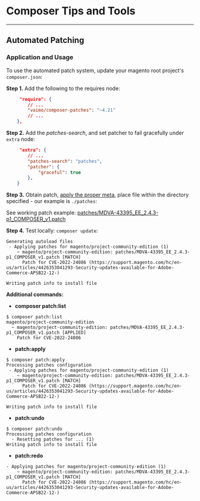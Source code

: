 # Composer Tips and Tools

--------




## Automated Patching


### **Application and Usage**

To use the automated patch system, update your magento root project's `composer.json`:

**Step 1.** Add the following to the requires node:

```json
     "require": {
        // ...
        "vaimo/composer-patches": "~4.21"
        // ...
    },
```

**Step 2.** Add the *patches-search*, and set patcher to fail gracefully under `extra` node: 

```json
     "extra": {
        // ...
        "patches-search": "patches",
        "patcher": {
            "graceful": true
        },
    }
```

**Step 3.** Obtain patch, [apply the proper meta](https://github.com/vaimo/composer-patches/blob/master/docs/USAGE_BASIC.md#embedded-metadata), place file within the directory specified - our example is `./patches`:

See working patch example: [patches/MDVA-43395_EE_2.4.3-p1_COMPOSER_v1.patch](./patches/MDVA-43395_EE_2.4.3-p1_COMPOSER_v1.patch)

**Step 4.** Test locally: `composer update`:

```text
Generating autoload files
 - Applying patches for magento/project-community-edition (1)
    ~ magento/project-community-edition: patches/MDVA-43395_EE_2.4.3-p1_COMPOSER_v1.patch [MATCH]
      Patch for CVE-2022-24086 (https://support.magento.com/hc/en-us/articles/4426353041293-Security-updates-available-for-Adobe-Commerce-APSB22-12-)

Writing patch info to install file

```

**Additional commands:**

* **composer patch:list**

```text
$ composer patch:list
magento/project-community-edition
  ~ magento/project-community-edition: patches/MDVA-43395_EE_2.4.3-p1_COMPOSER_v1.patch [APPLIED]
    Patch for CVE-2022-24086

```


* **patch:apply**

```text
$ composer patch:apply
Processing patches configuration
 - Applying patches for magento/project-community-edition (1)
    ~ magento/project-community-edition: patches/MDVA-43395_EE_2.4.3-p1_COMPOSER_v1.patch [MATCH]
      Patch for CVE-2022-24086 (https://support.magento.com/hc/en-us/articles/4426353041293-Security-updates-available-for-Adobe-Commerce-APSB22-12-)

Writing patch info to install file
```

* **patch:undo**

```text
$ composer patch:undo
Processing patches configuration
  - Resetting patches for ... (1)
Writing patch info to install file

```
* **patch:redo**

```text
- Applying patches for magento/project-community-edition (1)
    ~ magento/project-community-edition: patches/MDVA-43395_EE_2.4.3-p1_COMPOSER_v1.patch [MATCH]
      Patch for CVE-2022-24086 (https://support.magento.com/hc/en-us/articles/4426353041293-Security-updates-available-for-Adobe-Commerce-APSB22-12-)
```

